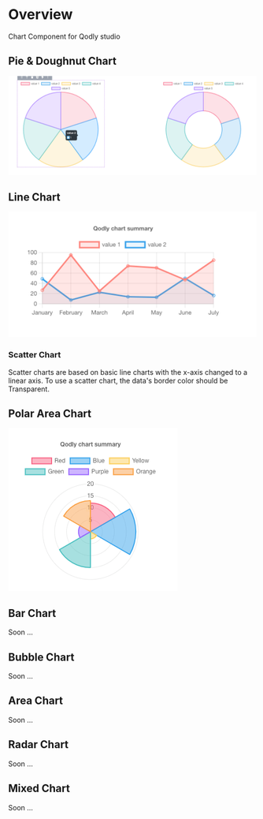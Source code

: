 # Overview

Chart Component for Qodly studio

## Pie & Doughnut Chart
![image info](public/pie.png)

##  Line Chart
![image info](public/line.png)

###  Scatter Chart
Scatter charts are based on basic line charts with the x-axis changed to a linear axis. To use a scatter chart, the data's border color should be Transparent.

##  Polar Area Chart
![image info](public/polar.png)

##  Bar Chart
Soon ...
##  Bubble Chart
Soon ...
##  Area Chart
Soon ...
##  Radar Chart
Soon ...
##  Mixed Chart 
Soon ...